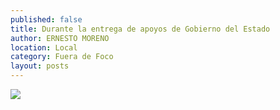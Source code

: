 ```yaml
---
published: false
title: Durante la entrega de apoyos de Gobierno del Estado
author: ERNESTO MORENO
location: Local
category: Fuera de Foco
layout: posts
---
```


![](http://i.imgur.com/IYtuCh2m.jpg)

